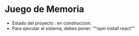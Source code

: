 <h1> Juego de Memoria</h1>

- Estado del proyecto : en construccion.
- Para ejecutar el sistema, debes poner:
  ""npm install react""
